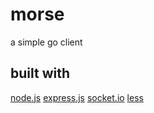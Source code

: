 # morse
a simple go client



## built with

[node.js](https://nodejs.org)
[express.js](http://expressjs.com/)
[socket.io](http://socket.io/)
[less](http://lesscss.org/)
